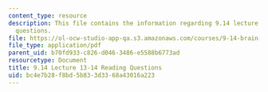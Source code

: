 ```yaml
---
content_type: resource
description: This file contains the information regarding 9.14 lecture 13-14 reading
  questions.
file: https://ol-ocw-studio-app-qa.s3.amazonaws.com/courses/9-14-brain-structure-and-its-origins-spring-2014/bc4e7b28f8bd5b833d3368a43016a223_MIT9_14S14_Lec13-14ReadQue.pdf
file_type: application/pdf
parent_uid: b70fd933-c826-d046-3486-e5588b6773ad
resourcetype: Document
title: 9.14 Lecture 13-14 Reading Questions
uid: bc4e7b28-f8bd-5b83-3d33-68a43016a223
---
```

